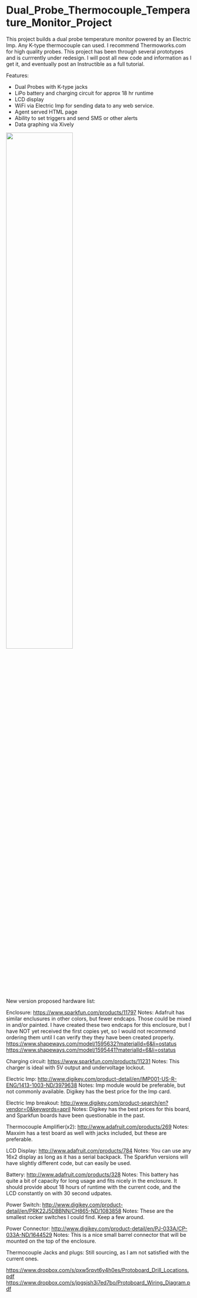 Dual_Probe_Thermocouple_Temperature_Monitor_Project
===================================================

This project builds a dual probe temperature monitor powered by an Electric Imp. Any K-type thermocouple can used. I recommend Thermoworks.com for high quality probes. This project has been through several prototypes and is currrently under redesign. I will post all new code and information as I get it, and eventually post an Instructible as a full tutorial.

Features:

 * Dual Probes with K-type jacks
 * LiPo battery and charging circuit for approx 18 hr runtime
 * LCD display
 * WiFi via Electric Imp for sending data to any web service.
 * Agent served HTML page
 * Ability to set triggers and send SMS or other alerts
 * Data graphing via Xively

<img src="http://media-cache-ec0.pinimg.com/originals/6f/64/15/6f6415441c0feac76d538bdcf4146304.jpg" width=60%; height=60%; />


New version proposed hardware list:

Enclosure: https://www.sparkfun.com/products/11797
  Notes: Adafruit has similar enclusures in other colors, but fewer endcaps. Those could be mixed in and/or painted.
  I have created these two endcaps for this enclosure, but I have NOT yet received the first copies yet, so I would not recommend ordering them until I can verify they they have been created properly.
  https://www.shapeways.com/model/1595632?materialId=6&li=ostatus
  https://www.shapeways.com/model/1595441?materialId=6&li=ostatus
  
Charging circuit: https://www.sparkfun.com/products/11231
  Notes: This charger is ideal with 5V output and undervoltage lockout.
  
Electric Imp: http://www.digikey.com/product-detail/en/IMP001-US-R-ENG/1413-1003-ND/3979638
  Notes: Imp module would be preferable, but not commonly available. Digikey has the best price for the Imp card.
  
Electric Imp breakout: http://www.digikey.com/product-search/en?vendor=0&keywords=april
  Notes: Digikey has the best prices for this board, and Sparkfun boards have been questionable in the past.
  
Thermocouple Amplifier(x2): http://www.adafruit.com/products/269
  Notes: Maxxim has a test board as well with jacks included, but these are preferable.
  
LCD Display: http://www.adafruit.com/products/784
  Notes: You can use any 16x2 display as long as it has a serial backpack. The Sparkfun versions will have slightly     different code, but can easily be used.
  
Battery: http://www.adafruit.com/products/328
  Notes: This battery has quite a bit of capacity for long usage and fits nicely in the enclosure. It should provide about 18 hours of runtime with the current code, and the LCD constantly on with 30 second udpates.
  
Power Switch: http://www.digikey.com/product-detail/en/PRK22J5DBBNN/CH865-ND/1083858
  Notes: These are the smallest rocker switches I could find. Keep a few around.
  
Power Connector: http://www.digikey.com/product-detail/en/PJ-033A/CP-033A-ND/1644529
  Notes: This is a nice small barrel connector that will be mounted on the top of the enclosure. 
  
Thermocouple Jacks and plugs: Still sourcing, as I am not satisfied with the current ones.

https://www.dropbox.com/s/pxw5rpvt6y4h0es/Protoboard_Drill_Locations.pdf
https://www.dropbox.com/s/jpgsjsh3i7ed7bo/Protoboard_Wiring_Diagram.pdf
